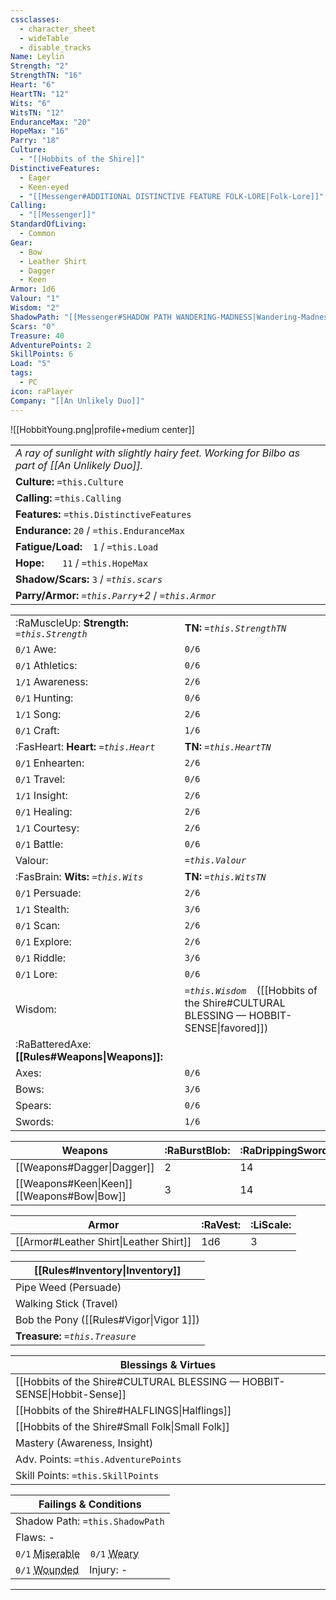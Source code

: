 ```yaml
---
cssclasses:
  - character_sheet
  - wideTable
  - disable_tracks
Name: Leylin
Strength: "2"
StrengthTN: "16"
Heart: "6"
HeartTN: "12"
Wits: "6"
WitsTN: "12"
EnduranceMax: "20"
HopeMax: "16"
Parry: "18"
Culture:
  - "[[Hobbits of the Shire]]"
DistinctiveFeatures:
  - Eager
  - Keen-eyed
  - "[[Messenger#ADDITIONAL DISTINCTIVE FEATURE FOLK-LORE|Folk-Lore]]"
Calling:
  - "[[Messenger]]"
StandardOfLiving:
  - Common
Gear:
  - Bow
  - Leather Shirt
  - Dagger
  - Keen
Armor: 1d6
Valour: "1"
Wisdom: "2"
ShadowPath: "[[Messenger#SHADOW PATH WANDERING-MADNESS|Wandering-Madness]]"
Scars: "0"
Treasure: 40
AdventurePoints: 2
SkillPoints: 6
Load: "5"
tags:
  - PC
icon: raPlayer
Company: "[[An Unlikely Duo]]"
---
```


![[HobbitYoung.png|profile+medium center]]

|                                                                                                  |
| ------------------------------------------------------------------------------------------------ |
| *A ray of sunlight with slightly hairy feet. Working for Bilbo as part of  [[An Unlikely Duo]].* |
| **Culture:** `=this.Culture`                                                                     |
| **Calling:** `=this.Calling`                                                                     |
| **Features:** `=this.DistinctiveFeatures`                                                        |
| **Endurance:**  `20` / `=this.EnduranceMax`                                                      |
| **Fatigue/Load:**  ` ` `1` / `=this.Load`                                                        |
| **Hope:** ` `  ` ` `11` / `=this.HopeMax`                                                         |
| **Shadow/Scars:** `3` / *`=this.scars`*                                                          |
| **Parry/Armor:** *`=this.Parry`+2*  / *`=this.Armor`*                                               |

|                                                 |                                                                                             |
| ----------------------------------------------- | ------------------------------------------------------------------------------------------- |
| :RaMuscleUp: **Strength:** *`=this.Strength`*   | **TN:** *`=this.StrengthTN`*                                                                |
| `0/1` Awe:                                      | `0/6`                                                                                       |
| `0/1` Athletics:                                | `0/6`                                                                                       |
| `1/1` Awareness:                                | `2/6`                                                                                       |
| `0/1` Hunting:                                  | `0/6`                                                                                       |
| `1/1` Song:                                     | `2/6`                                                                                       |
| `0/1` Craft:                                    | `1/6`                                                                                       |
| :FasHeart: **Heart:** *`=this.Heart`*           | **TN:** *`=this.HeartTN`*                                                                   |
| `0/1` Enhearten:                                | `2/6`                                                                                       |
| `0/1` Travel:                                   | `0/6`                                                                                       |
| `1/1` Insight:                                  | `2/6`                                                                                       |
| `0/1` Healing:                                  | `2/6`                                                                                       |
| `1/1` Courtesy:                                 | `2/6`                                                                                       |
| `0/1` Battle:                                   | `0/6`                                                                                       |
| Valour:                                         | *`=this.Valour`*                                                                            |
| :FasBrain: **Wits:** *`=this.Wits`*             | **TN:** *`=this.WitsTN`*                                                                    |
| `0/1` Persuade:                                 | `2/6`                                                                                       |
| `1/1` Stealth:                                  | `3/6`                                                                                       |
| `0/1` Scan:                                     | `2/6`                                                                                       |
| `0/1` Explore:                                  | `2/6`                                                                                       |
| `0/1` Riddle:                                   | `3/6`                                                                                       |
| `0/1` Lore:                                     | `0/6`                                                                                       |
| Wisdom:                                         | *`=this.Wisdom`*  ` ` ([[Hobbits of the Shire#CULTURAL BLESSING — HOBBIT- SENSE\|favored]]) |
| :RaBatteredAxe: **[[Rules#Weapons\|Weapons]]:** |                                                                                             |
| Axes:                                           | `0/6`                                                                                       |
| Bows:                                           | `3/6`                                                                                       |
| Spears:                                         | `0/6`                                                                                       |
| Swords:                                         | `1/6`                                                                                       |

| Weapons                                     | :RaBurstBlob: | :RaDrippingSword: |
| ------------------------------------------- | ------------- | ----------------- |
| [[Weapons#Dagger\|Dagger]]                  | 2             | 14                |
| [[Weapons#Keen\|Keen]] [[Weapons#Bow\|Bow]] | 3             | 14                |

| Armor                                  | :RaVest: | :LiScale: |
| -------------------------------------- | -------- | --------- |
| [[Armor#Leather Shirt\|Leather Shirt]] | 1d6      | 3         |

| [[Rules#Inventory\|Inventory]]          |
| --------------------------------------- |
| Pipe Weed (Persuade)                    |
| Walking Stick (Travel)                  |
| Bob the Pony ([[Rules#Vigor\|Vigor 1]]) |
| **Treasure:** *`=this.Treasure`*        |

| Blessings & Virtues                                                      |
| ------------------------------------------------------------------------ |
| [[Hobbits of the Shire#CULTURAL BLESSING — HOBBIT- SENSE\|Hobbit-Sense]] |
| [[Hobbits of the Shire#HALFLINGS\|Halflings]]                            |
| [[Hobbits of the Shire#Small Folk\|Small Folk]]                          |
| Mastery (Awareness, Insight)                                             |
| Adv. Points: `=this.AdventurePoints`                                     |
| Skill Points: `=this.SkillPoints`                                        |

| Failings & Conditions|
| ----------------------|
| Shadow Path: `=this.ShadowPath` |
| Flaws: - |
|  `0/1` <abbr title="Gain when Shadow >= Hope. Auto fail on Eye roll.">Miserable</abbr> ` ` `0/1` <abbr title="Gain when Endurance <= Load + Fatigue. Count 1-3 on d6 as 0.">Weary</abbr> |
| `0/1` <abbr title="Gain when failing Protection roll. No Endurance gain during short rest; gain STR worth of Endurance on Prolonged Rest. On second wound, Endurance=0 and player is dying.">Wounded</abbr> ` ` Injury: - |

---
